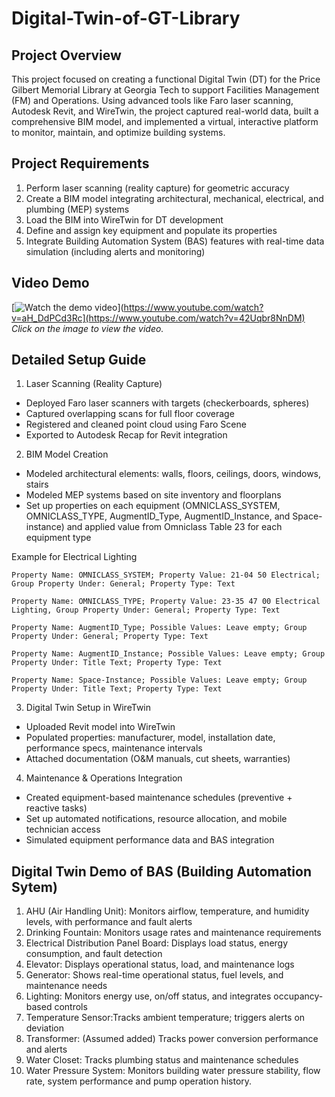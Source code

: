 # Digital-Twin-of-GT-Library

## Project Overview

This project focused on creating a functional Digital Twin (DT) for the Price Gilbert Memorial Library at Georgia Tech to support Facilities Management (FM) and Operations. Using advanced tools like Faro laser scanning, Autodesk Revit, and WireTwin, the project captured real-world data, built a comprehensive BIM model, and implemented a virtual, interactive platform to monitor, maintain, and optimize building systems.


## Project Requirements
1. Perform laser scanning (reality capture) for geometric accuracy
2. Create a BIM model integrating architectural, mechanical, electrical, and plumbing (MEP) systems
3. Load the BIM into WireTwin for DT development
4. Define and assign key equipment and populate its properties
6. Integrate Building Automation System (BAS) features with real-time data simulation (including alerts and monitoring)


## Video Demo

[![Watch the demo video]([https://img.youtube.com/vi/aH_DdPCd3Rc/0.jpg)](https://www.youtube.com/watch?v=aH_DdPCd3Rc](https://www.youtube.com/watch?v=42Uqbr8NnDM)  
*Click on the image to view the video.*

## Detailed Setup Guide
1.  Laser Scanning (Reality Capture)
- Deployed Faro laser scanners with targets (checkerboards, spheres)
- Captured overlapping scans for full floor coverage
- Registered and cleaned point cloud using Faro Scene
- Exported to Autodesk Recap for Revit integration
2. BIM Model Creation
- Modeled architectural elements: walls, floors, ceilings, doors, windows, stairs
- Modeled MEP systems based on site inventory and floorplans
- Set up properties on each equipment (OMNICLASS_SYSTEM, OMNICLASS_TYPE, AugmentID_Type, AugmentID_Instance, and Space-instance) and applied value from Omniclass Table 23 for each equipment type

Example for Electrical Lighting
    
    Property Name: OMNICLASS_SYSTEM; Property Value: 21-04 50 Electrical; Group Property Under: General; Property Type: Text
    
    Property Name: OMNICLASS_TYPE; Property Value: 23-35 47 00 Electrical Lighting, Group Property Under: General; Property Type: Text
    
    Property Name: AugmentID_Type; Possible Values: Leave empty; Group Property Under: General; Property Type: Text
    
    Property Name: AugmentID_Instance; Possible Values: Leave empty; Group Property Under: Title Text; Property Type: Text
    
    Property Name: Space-Instance; Possible Values: Leave empty; Group Property Under: Title Text; Property Type: Text
3. Digital Twin Setup in WireTwin
- Uploaded Revit model into WireTwin
- Populated properties: manufacturer, model, installation date, performance specs, maintenance intervals
- Attached documentation (O&M manuals, cut sheets, warranties)
4. Maintenance & Operations Integration
- Created equipment-based maintenance schedules (preventive + reactive tasks)
- Set up automated notifications, resource allocation, and mobile technician access
- Simulated equipment performance data and BAS integration

## Digital Twin Demo of BAS (Building Automation Sytem)
1. AHU (Air Handling Unit): Monitors airflow, temperature, and humidity levels, with performance and fault alerts
2. Drinking Fountain: Monitors usage rates and maintenance requirements
3. Electrical Distribution Panel Board: Displays load status, energy consumption, and fault detection
4. Elevator: Displays operational status, load, and maintenance logs
5. Generator: Shows real-time operational status, fuel levels, and maintenance needs
6. Lighting: Monitors energy use, on/off status, and integrates occupancy-based controls
7. Temperature Sensor:Tracks ambient temperature; triggers alerts on deviation
8. Transformer: (Assumed added) Tracks power conversion performance and alerts
9. Water Closet: Tracks plumbing status and maintenance schedules
10. Water Pressure System: Monitors building water pressure stability, flow rate, system performance and pump operation history.


